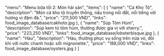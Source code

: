 "menu": "Menu bữa tối 2: Món hải sản",
"items": [
    {
    "name": "Cá Kho Tộ",
    "description": "Món cá kho tộ truyền thống, nấu trong nồi đất, nổi tiếng với hương vị đậm đà.",
    "price": "211,500 VND",
    "links": food_image_database/cakhoto.jpg
    },
    {
    "name": "Súp Tôm Hùm",
    "description": "Súp kem từ tôm hùm, thường được gia vị với sherry.",
    "price": "223,250 VND",
    "links": food_image_database/lobsterbisque.jpg
    },
    {
    "name": "Hàu",
    "description": "Hàu, thường phục vụ sống trên nửa vỏ, đôi khi với nước chanh hoặc sốt mignonette.",
    "price": "188,000 VND",
    "links": food_image_database/oysters.jpg
    }
]